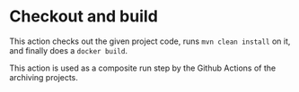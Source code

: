 # Checkout and build
This action checks out the given project code, runs `mvn clean install` on it, and finally does a `docker build`.

This action is used as a composite run step by the Github Actions of the archiving projects.
